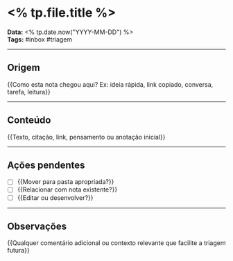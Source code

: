 # <% tp.file.title %>

**Data:** <% tp.date.now("YYYY-MM-DD") %>  
**Tags:** #inbox #triagem  

---

## Origem

{{Como esta nota chegou aqui? Ex: ideia rápida, link copiado, conversa, tarefa, leitura}}

---

## Conteúdo

{{Texto, citação, link, pensamento ou anotação inicial}}

---

## Ações pendentes

- [ ] {{Mover para pasta apropriada?}}
- [ ] {{Relacionar com nota existente?}}
- [ ] {{Editar ou desenvolver?}}

---

## Observações

{{Qualquer comentário adicional ou contexto relevante que facilite a triagem futura}}

